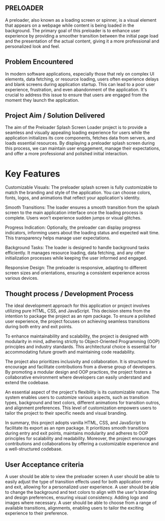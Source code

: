 ## PRELOADER

A preloader, also known as a loading screen or spinner, is a visual element that appears on a webpage while content is being loaded in the background. The primary goal of this preloader is to enhance user experience by providing a smoother transition between the initial page load and the presentation of the actual content, giving it a more professional and personalized look and feel.

## Problem Encountered
In modern software applications, especially those that rely on complex UI elements, data fetching, or resource loading, users often experience delays and blank screens during application startup. This can lead to a poor user experience, frustration, and even abandonment of the application. It's crucial to address this issue to ensure that users are engaged from the moment they launch the application.

## Project Aim / Solution Delivered
The aim of the Preloader Splash Screen Loader project is to provide a seamless and visually appealing loading experience for users while the application initializes its core components, fetches data from servers, and loads essential resources. By displaying a preloader splash screen during this process, we can maintain user engagement, manage their expectations, and offer a more professional and polished initial interaction.

# Key Features
Customizable Visuals: The preloader splash screen is fully customizable to match the branding and style of the application. You can choose colors, fonts, logos, and animations that reflect your application's identity.

Smooth Transitions: The loader ensures a smooth transition from the splash screen to the main application interface once the loading process is complete. Users won't experience sudden jumps or visual glitches.

Progress Indication: Optionally, the preloader can display progress indicators, informing users about the loading status and expected wait time. This transparency helps manage user expectations.

Background Tasks: The loader is designed to handle background tasks efficiently. It manages resource loading, data fetching, and any other initialization processes while keeping the user informed and engaged.

Responsive Design: The preloader is responsive, adapting to different screen sizes and orientations, ensuring a consistent experience across various devices.


## Thought process / Development Process
The ideal development approach for this application or project involves utilizing pure HTML, CSS, and JavaScript. This decision stems from the intention to package the project as an npm package. To ensure a polished user experience, the project focuses on achieving seamless transitions during both entry and exit points.

To enhance maintainability and scalability, the project is designed with modularity in mind, adhering strictly to Object-Oriented Programming (OOP) principles and industry standards. This architectural choice is essential for accommodating future growth and maintaining code readability.

The project also prioritizes inclusivity and collaboration. It is structured to encourage and facilitate contributions from a diverse group of developers. By promoting a modular design and OOP practices, the project fosters a collaborative environment where developers can easily understand and extend the codebase.

An essential aspect of the project's flexibility is its customizable nature. The system enables users to customize various aspects, such as transition types, background and text colors, different animations for transition outros, and alignment preferences. This level of customization empowers users to tailor the project to their specific needs and visual branding.

In summary, this project adopts vanilla HTML, CSS, and JavaScript to facilitate its export as an npm package. It prioritizes smooth transitions during entry and exit points, maintains modularity and adheres to OOP principles for scalability and readability. Moreover, the project encourages contributions and collaborations by offering a customizable experience and a well-structured codebase.

## User Acceptance criteria

A user should be able to view the preloader screen
A user should be able to easily adjust the type of transition effects used for both application entry and exit, allowing for a personalized user experience.
A user should be able to change the background and text colors to align with the user's branding and design preferences, ensuring visual consistency. Adding logo and images where necessary.
A user should be able to choose from a range of available transitions, alignments, enabling users to tailor the exciting experience to their preference.

